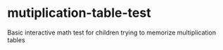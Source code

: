 # mutiplication-table-test
Basic interactive math test for children trying to memorize multiplication tables
